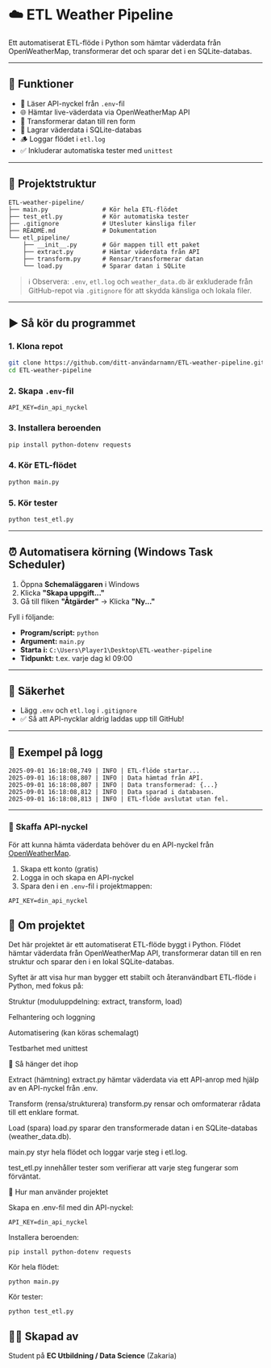 # ☁️ ETL Weather Pipeline

Ett automatiserat ETL-flöde i Python som hämtar väderdata från OpenWeatherMap, transformerar det och sparar det i en SQLite-databas.

---

## 🔧 Funktioner

- 🔑 Läser API-nyckel från `.env`-fil
- 🌐 Hämtar live-väderdata via OpenWeatherMap API
- 🧹 Transformerar datan till ren form
- 💾 Lagrar väderdata i SQLite-databas
- 🪵 Loggar flödet i `etl.log`
- ✅ Inkluderar automatiska tester med `unittest`

---

## 📂 Projektstruktur

```
ETL-weather-pipeline/
├── main.py               # Kör hela ETL-flödet
├── test_etl.py           # Kör automatiska tester
├── .gitignore            # Utesluter känsliga filer
├── README.md             # Dokumentation
└── etl_pipeline/
    ├── __init__.py       # Gör mappen till ett paket
    ├── extract.py        # Hämtar väderdata från API
    ├── transform.py      # Rensar/transformerar datan
    └── load.py           # Sparar datan i SQLite

```

> ℹ️ Observera: `.env`, `etl.log` och `weather_data.db` är exkluderade från GitHub-repot via `.gitignore` för att skydda känsliga och lokala filer.

---

## ▶️ Så kör du programmet

### 1. Klona repot

```bash
git clone https://github.com/ditt-användarnamn/ETL-weather-pipeline.git
cd ETL-weather-pipeline
```

### 2. Skapa `.env`-fil

```env
API_KEY=din_api_nyckel
```

### 3. Installera beroenden

```bash
pip install python-dotenv requests
```

### 4. Kör ETL-flödet

```bash
python main.py
```

### 5. Kör tester

```bash
python test_etl.py
```

---

## ⏰ Automatisera körning (Windows Task Scheduler)

1. Öppna **Schemaläggaren** i Windows  
2. Klicka **"Skapa uppgift..."**  
3. Gå till fliken **"Åtgärder"** → Klicka **"Ny..."**

Fyll i följande:

- **Program/script:** `python`  
- **Argument:** `main.py`  
- **Starta i:** `C:\Users\Player1\Desktop\ETL-weather-pipeline`  
- **Tidpunkt:** t.ex. varje dag kl 09:00

---

## 🔐 Säkerhet

- Lägg `.env` och `etl.log` i `.gitignore`  
- ✅ Så att API-nycklar aldrig laddas upp till GitHub!

---

## 🧪 Exempel på logg

```
2025-09-01 16:18:08,749 | INFO | ETL-flöde startar...
2025-09-01 16:18:08,807 | INFO | Data hämtad från API.
2025-09-01 16:18:08,807 | INFO | Data transformerad: {...}
2025-09-01 16:18:08,812 | INFO | Data sparad i databasen.
2025-09-01 16:18:08,813 | INFO | ETL-flöde avslutat utan fel.
```

---

### 🔑 Skaffa API-nyckel

För att kunna hämta väderdata behöver du en API-nyckel från [OpenWeatherMap](https://home.openweathermap.org/).

1. Skapa ett konto (gratis)
2. Logga in och skapa en API-nyckel
3. Spara den i en `.env`-fil i projektmappen:

```env
API_KEY=din_api_nyckel

```

## 🧠 Om projektet

Det här projektet är ett automatiserat ETL-flöde byggt i Python. Flödet hämtar väderdata från OpenWeatherMap API, transformerar datan till en ren struktur och sparar den i en lokal SQLite-databas.

Syftet är att visa hur man bygger ett stabilt och återanvändbart ETL-flöde i Python, med fokus på:

Struktur (moduluppdelning: extract, transform, load)

Felhantering och loggning

Automatisering (kan köras schemalagt)

Testbarhet med unittest

🔄 Så hänger det ihop

Extract (hämtning)
extract.py hämtar väderdata via ett API-anrop med hjälp av en API-nyckel från .env.

Transform (rensa/strukturera)
transform.py rensar och omformaterar rådata till ett enklare format.

Load (spara)
load.py sparar den transformerade datan i en SQLite-databas (weather_data.db).

main.py styr hela flödet och loggar varje steg i etl.log.

test_etl.py innehåller tester som verifierar att varje steg fungerar som förväntat.

🧪 Hur man använder projektet

Skapa en .env-fil med din API-nyckel:
```
API_KEY=din_api_nyckel
```

Installera beroenden:
```
pip install python-dotenv requests
```

Kör hela flödet:
```
python main.py
```
Kör tester:
```
python test_etl.py
```

## 👨‍💻 Skapad av

Student på **EC Utbildning / Data Science** (Zakaria)
